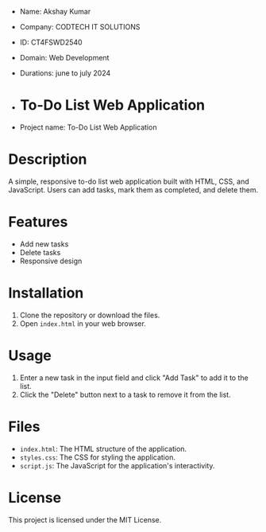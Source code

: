 * Name: Akshay Kumar
* Company: CODTECH IT SOLUTIONS
* ID: CT4FSWD2540
* Domain: Web Development
* Durations: june to july 2024

* # To-Do List Web Application
* Project name: To-Do List Web Application

# Description

A simple, responsive to-do list web application built with HTML, CSS, and JavaScript. Users can add tasks, mark them as completed, and delete them.

# Features

- Add new tasks
- Delete tasks
- Responsive design

# Installation

1. Clone the repository or download the files.
2. Open `index.html` in your web browser.

# Usage

1. Enter a new task in the input field and click "Add Task" to add it to the list.
2. Click the "Delete" button next to a task to remove it from the list.

# Files

- `index.html`: The HTML structure of the application.
- `styles.css`: The CSS for styling the application.
- `script.js`: The JavaScript for the application's interactivity.

# License

This project is licensed under the MIT License.
